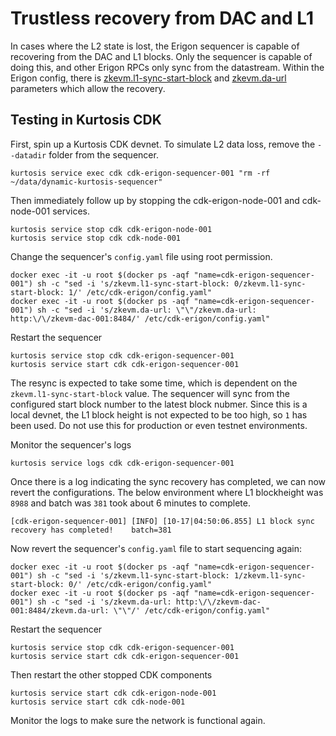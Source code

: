 # Trustless recovery from DAC and L1

In cases where the L2 state is lost, the Erigon sequencer is capable of recovering from the DAC and L1 blocks. Only the sequencer is capable of doing this, and other Erigon RPCs only sync from the datastream.
Within the Erigon config, there is [zkevm.l1-sync-start-block](https://github.com/0xPolygon/kurtosis-cdk/blob/1403ea6035f1ae0061d40da973ac0002f1b7691b/templates/cdk-erigon/config.yml#L401-L405) and [zkevm.da-url](https://github.com/0xPolygon/kurtosis-cdk/blob/1403ea6035f1ae0061d40da973ac0002f1b7691b/templates/cdk-erigon/config.yml#L159-L164) parameters which allow the recovery.

## Testing in Kurtosis CDK

First, spin up a Kurtosis CDK devnet. To simulate L2 data loss, remove the `--datadir` folder from the sequencer.

```
kurtosis service exec cdk cdk-erigon-sequencer-001 "rm -rf ~/data/dynamic-kurtosis-sequencer"
```

Then immediately follow up by stopping the cdk-erigon-node-001 and cdk-node-001 services.

```
kurtosis service stop cdk cdk-erigon-node-001 
kurtosis service stop cdk cdk-node-001 
```

Change the sequencer's `config.yaml` file using root permission.

```
docker exec -it -u root $(docker ps -aqf "name=cdk-erigon-sequencer-001") sh -c "sed -i 's/zkevm.l1-sync-start-block: 0/zkevm.l1-sync-start-block: 1/' /etc/cdk-erigon/config.yaml"
docker exec -it -u root $(docker ps -aqf "name=cdk-erigon-sequencer-001") sh -c "sed -i 's/zkevm.da-url: \"\"/zkevm.da-url: http:\/\/zkevm-dac-001:8484/' /etc/cdk-erigon/config.yaml"
```

Restart the sequencer

```
kurtosis service stop cdk cdk-erigon-sequencer-001
kurtosis service start cdk cdk-erigon-sequencer-001
```

The resync is expected to take some time, which is dependent on the `zkevm.l1-sync-start-block` value. The sequencer will sync from the configured start block number to the latest block nubmer.
Since this is a local devnet, the L1 block height is not expected to be too high, so `1` has been used. Do not use this for production or even testnet environments.

Monitor the sequencer's logs

```
kurtosis service logs cdk cdk-erigon-sequencer-001
```

Once there is a log indicating the sync recovery has completed, we can now revert the configurations. The below environment where L1 blockheight was `8988` and batch was `381` took about 6 minutes to complete.

```
[cdk-erigon-sequencer-001] [INFO] [10-17|04:50:06.855] L1 block sync recovery has completed!    batch=381
```

Now revert the sequencer's `config.yaml` file to start sequencing again:

```
docker exec -it -u root $(docker ps -aqf "name=cdk-erigon-sequencer-001") sh -c "sed -i 's/zkevm.l1-sync-start-block: 1/zkevm.l1-sync-start-block: 0/' /etc/cdk-erigon/config.yaml"
docker exec -it -u root $(docker ps -aqf "name=cdk-erigon-sequencer-001") sh -c "sed -i 's/zkevm.da-url: http:\/\/zkevm-dac-001:8484/zkevm.da-url: \"\"/' /etc/cdk-erigon/config.yaml"
```

Restart the sequencer

```
kurtosis service stop cdk cdk-erigon-sequencer-001
kurtosis service start cdk cdk-erigon-sequencer-001
```

Then restart the other stopped CDK components

```
kurtosis service start cdk cdk-erigon-node-001 
kurtosis service start cdk cdk-node-001 
```

Monitor the logs to make sure the network is functional again.